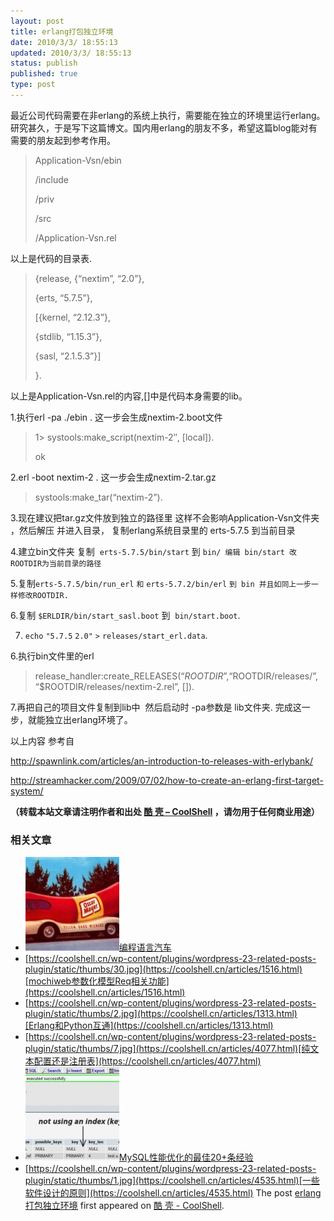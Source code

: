 ```yaml
---
layout: post
title: erlang打包独立环境
date: 2010/3/3/ 18:55:13
updated: 2010/3/3/ 18:55:13
status: publish
published: true
type: post
---
```


最近公司代码需要在非erlang的系统上执行，需要能在独立的环境里运行erlang。研究甚久，于是写下这篇博文。国内用erlang的朋友不多，希望这篇blog能对有需要的朋友起到参考作用。



> Application-Vsn/ebin  
> 
> /include  
> 
> /priv  
> 
> /src  
> 
> /Application-Vsn.rel
> 
> 


以上是代码的目录表.



> {release, {“nextim”, “2.0”},  
> 
> {erts, “5.7.5”},  
> 
> [{kernel, “2.12.3”},  
> 
> {stdlib, “1.15.3”},  
> 
> {sasl, “2.1.5.3”}]  
> 
> }.
> 
> 


以上是Application-Vsn.rel的内容,[]中是代码本身需要的lib。



1.执行erl -pa ./ebin . 这一步会生成nextim-2.boot文件



> 1> systools:make\_script(nextim-2″, [local]).  
> 
> ok
> 
> 


2.erl -boot nextim-2 . 这一步会生成nextim-2.tar.gz



> systools:make\_tar(“nextim-2”).
> 
> 


3.现在建议把tar.gz文件放到独立的路径里 这样不会影响Application-Vsn文件夹 ，然后解压 并进入目录， 复制erlang系统目录里的 erts-5.7.5 到当前目录


4.建立bin文件夹 复制  `erts-5.7.5/bin/start` 到 `bin/ 编辑 bin/start 改 ROOTDIR为当前目录的路径`


5.复制`erts-5.7.5/bin/run_erl` `和` `erts-5.7.2/bin/erl` `到 bin 并且如同上一步一样修改ROOTDIR.`


6.复制 `$ERLDIR/bin/start_sasl.boot` 到  `bin/start.boot`.


7. `echo` `"5.7.5` `2.0"` `>` `releases/start_erl.data`.


6.执行bin文件里的erl



> release\_handler:create\_RELEASES(“$ROOTDIR”, “$ROOTDIR/releases/”, “$ROOTDIR/releases/nextim-2.rel”, []).
> 
> 


7.再把自己的项目文件复制到lib中  然后启动时 -pa参数是 lib文件夹. 完成这一步，就能独立出erlang环境了。


以上内容 参考自


http://spawnlink.com/articles/an-introduction-to-releases-with-erlybank/


http://streamhacker.com/2009/07/02/how-to-create-an-erlang-first-target-system/



**（转载本站文章请注明作者和出处 [酷 壳 – CoolShell](https://coolshell.cn/) ，请勿用于任何商业用途）**



### 相关文章

* [![编程语言汽车](../wp-content/uploads/2009/11/oscar-meyer-wienermobile-150x150.jpg)](https://coolshell.cn/articles/1839.html)[编程语言汽车](https://coolshell.cn/articles/1839.html)
* [https://coolshell.cn/wp-content/plugins/wordpress-23-related-posts-plugin/static/thumbs/30.jpg](https://coolshell.cn/articles/1516.html)[mochiweb参数化模型Req相关功能](https://coolshell.cn/articles/1516.html)
* [https://coolshell.cn/wp-content/plugins/wordpress-23-related-posts-plugin/static/thumbs/2.jpg](https://coolshell.cn/articles/1313.html)[Erlang和Python互通](https://coolshell.cn/articles/1313.html)
* [https://coolshell.cn/wp-content/plugins/wordpress-23-related-posts-plugin/static/thumbs/7.jpg](https://coolshell.cn/articles/4077.html)[纯文本配置还是注册表](https://coolshell.cn/articles/4077.html)
* [![MySQL性能优化的最佳20+条经验](../wp-content/uploads/2009/11/unoptimized_explain-150x150.jpg)](https://coolshell.cn/articles/1846.html)[MySQL性能优化的最佳20+条经验](https://coolshell.cn/articles/1846.html)
* [https://coolshell.cn/wp-content/plugins/wordpress-23-related-posts-plugin/static/thumbs/1.jpg](https://coolshell.cn/articles/4535.html)[一些软件设计的原则](https://coolshell.cn/articles/4535.html)
The post [erlang打包独立环境](https://coolshell.cn/articles/2111.html) first appeared on [酷 壳 - CoolShell](https://coolshell.cn).